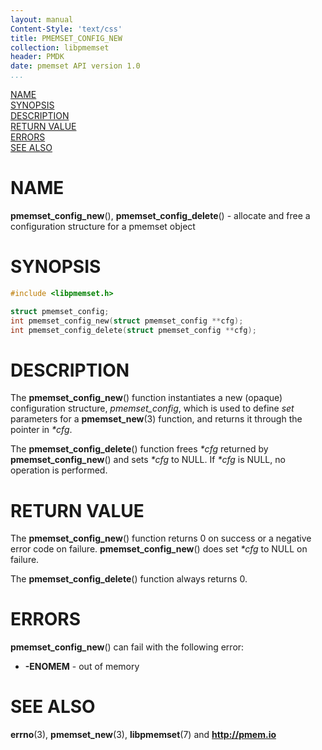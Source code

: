 ```yaml
---
layout: manual
Content-Style: 'text/css'
title: PMEMSET_CONFIG_NEW
collection: libpmemset
header: PMDK
date: pmemset API version 1.0
...
```


[comment]: <> (SPDX-License-Identifier: BSD-3-Clause)
[comment]: <> (Copyright 2020, Intel Corporation)

[comment]: <> (pmemset_config_new.3 -- man page for pmemset_config_new and pmemset_config_delete)

[NAME](#name)<br />
[SYNOPSIS](#synopsis)<br />
[DESCRIPTION](#description)<br />
[RETURN VALUE](#return-value)<br />
[ERRORS](#errors)<br />
[SEE ALSO](#see-also)<br />

# NAME #

**pmemset_config_new**(), **pmemset_config_delete**() - allocate and free a
configuration structure for a pmemset object

# SYNOPSIS #

```c
#include <libpmemset.h>

struct pmemset_config;
int pmemset_config_new(struct pmemset_config **cfg);
int pmemset_config_delete(struct pmemset_config **cfg);
```

# DESCRIPTION #

The **pmemset_config_new**() function instantiates a new (opaque) configuration structure,
*pmemset_config*, which is used to define *set* parameters for a **pmemset_new**(3) function,
and returns it through the pointer in *\*cfg*.

The **pmemset_config_delete**() function frees *\*cfg* returned by **pmemset_config_new**()
and sets *\*cfg* to NULL. If *\*cfg* is NULL, no operation is performed.

# RETURN VALUE #

The **pmemset_config_new**() function returns 0 on success or a negative error code on failure.
**pmemset_config_new**() does set *\*cfg* to NULL on failure.

The **pmemset_config_delete**() function always returns 0.

# ERRORS #

**pmemset_config_new**() can fail with the following error:
- **-ENOMEM** - out of memory

# SEE ALSO #

**errno**(3), **pmemset_new**(3),
**libpmemset**(7) and **<http://pmem.io>**
